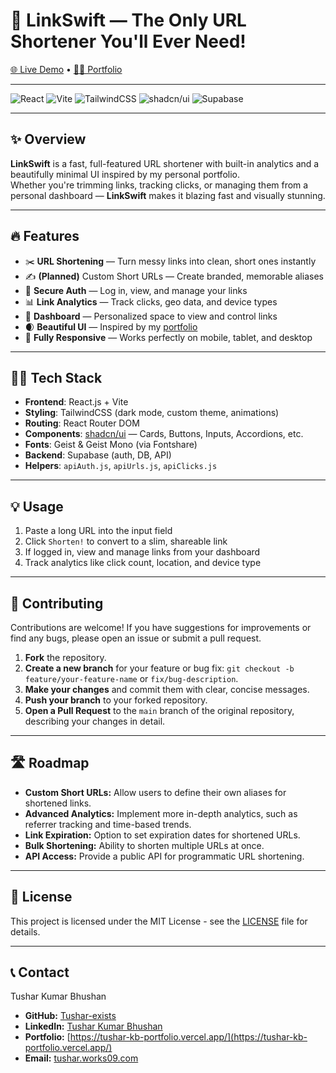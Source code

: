 # 🚀 LinkSwift — The Only URL Shortener You'll Ever Need!

[🌐 Live Demo](https://linkswift.vercel.app/) • [👨‍💻 Portfolio](https://tushar-kb-portfolio.vercel.app/)

---

![React](https://img.shields.io/badge/-React-61DAFB?logo=react&logoColor=black)
![Vite](https://img.shields.io/badge/-Vite-646CFF?logo=vite&logoColor=yellow)
![TailwindCSS](https://img.shields.io/badge/-TailwindCSS-38bdf8?logo=tailwindcss&logoColor=white)
![shadcn/ui](https://img.shields.io/badge/-shadcn%2Fui-18181b?logo=tailwindcss&logoColor=white)
![Supabase](https://img.shields.io/badge/-Supabase-3ECF8E?logo=supabase&logoColor=white)

---

## ✨ Overview

**LinkSwift** is a fast, full-featured URL shortener with built-in analytics and a beautifully minimal UI inspired by my personal portfolio.  
Whether you're trimming links, tracking clicks, or managing them from a personal dashboard — **LinkSwift** makes it blazing fast and visually stunning.

---

## 🔥 Features

- ✂️ **URL Shortening** — Turn messy links into clean, short ones instantly
- ✍️ **(Planned)** Custom Short URLs — Create branded, memorable aliases
- 👤 **Secure Auth** — Log in, view, and manage your links
- 📊 **Link Analytics** — Track clicks, geo data, and device types
- 🧭 **Dashboard** — Personalized space to view and control links
- 🌒 **Beautiful UI** — Inspired by my [portfolio](https://tushar-kb-portfolio.vercel.app/)
- 📱 **Fully Responsive** — Works perfectly on mobile, tablet, and desktop

---

## 🧑‍💻 Tech Stack

- **Frontend**: React.js + Vite
- **Styling**: TailwindCSS (dark mode, custom theme, animations)
- **Routing**: React Router DOM
- **Components**: [shadcn/ui](https://ui.shadcn.com) — Cards, Buttons, Inputs, Accordions, etc.
- **Fonts**: Geist & Geist Mono (via Fontshare)
- **Backend**: Supabase (auth, DB, API)
- **Helpers**: `apiAuth.js`, `apiUrls.js`, `apiClicks.js`

---

## 💡 Usage

1.  Paste a long URL into the input field
2.  Click `Shorten!` to convert to a slim, shareable link
3.  If logged in, view and manage links from your dashboard
4.  Track analytics like click count, location, and device type

---

## 🤝 Contributing

Contributions are welcome! If you have suggestions for improvements or find any bugs, please open an issue or submit a pull request.

1.  **Fork** the repository.
2.  **Create a new branch** for your feature or bug fix: `git checkout -b feature/your-feature-name` or `fix/bug-description`.
3.  **Make your changes** and commit them with clear, concise messages.
4.  **Push your branch** to your forked repository.
5.  **Open a Pull Request** to the `main` branch of the original repository, describing your changes in detail.

---

## 🛣️ Roadmap

* **Custom Short URLs:** Allow users to define their own aliases for shortened links.
* **Advanced Analytics:** Implement more in-depth analytics, such as referrer tracking and time-based trends.
* **Link Expiration:** Option to set expiration dates for shortened URLs.
* **Bulk Shortening:** Ability to shorten multiple URLs at once.
* **API Access:** Provide a public API for programmatic URL shortening.

---

## 📄 License

This project is licensed under the MIT License - see the [LICENSE](https://github.com/Tushar-exists/URL-Shortener/blob/main/LICENSE) file for details.

---

## 📞 Contact

Tushar Kumar Bhushan

* **GitHub:** [Tushar-exists](https://github.com/Tushar-exists)
* **LinkedIn:** [Tushar Kumar Bhushan](https://www.linkedin.com/in/tushar-kumar-bhushan-bb5381244/)
* **Portfolio:** [https://tushar-kb-portfolio.vercel.app/](https://tushar-kb-portfolio.vercel.app/)
* **Email:** [tushar.works09.com](mailto:tushar.works09.com) <!-- Replace with your actual email address -->





